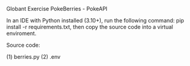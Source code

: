 Globant Exercise PokeBerries - PokeAPI

In an IDE with Python installed (3.10+), run the following command: pip install -r requirements.txt, then copy the source code into a virtual enviroment.

Source code:

 (1) berries.py
 (2) .env
